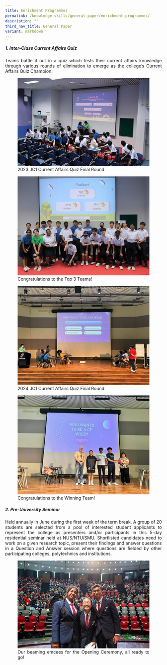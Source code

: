 ```yaml
---
title: Enrichment Programmes
permalink: /knowledge-skills/general-paper/enrichment-programmes/
description: ""
third_nav_title: General Paper
variant: markdown
---
```

<div align="justify">
<h5><strong>1. Inter-Class Current Affairs Quiz</strong></h5>

<p>Teams battle it out in a quiz which tests their current affairs knowledge through various rounds of elimination to emerge as the college’s Current Affairs Quiz Champion.</p>
<p></p><figure>
<img src="/images/Curriculum/Knowledge%20skills/Quiz.jpg">
	2023 JC1 Current Affairs Quiz Final Round</figure><p></p>

<p></p><figure>
<img src="/images/Curriculum/Knowledge%20skills/quiz2.jpg">
Congratulations to the Top 3 Teams!</figure><p></p>
	
	
<p></p><figure>
<img src="/images/Curriculum/Knowledge%20skills/2024_JC1_Current_Affairs.jpg">
2024 JC1 Current Affairs Quiz Final Round</figure><p></p>
<p></p><figure>
<img src="/images/Curriculum/Knowledge%20skills/Congratulations.jpg">
Congratulations to the Winning Team!</figure><p></p>	
	

<h5><strong>2. Pre-University Seminar</strong></h5>

<p>
Held annually in June during the first week of the term break. A group of 20 students are selected from a pool of interested student applicants to represent the college as presenters and/or participants in this 5-day residential seminar held at NUS/NTU/SMU. Shortlisted candidates need to work on a given research topic, present their findings and answer questions in a Question and Answer session where questions are fielded by other participating colleges, polytechnics and institutions.</p>
<figure>	
<img src="/images/Curriculum/Knowledge%20skills/Preusem.jpg">
<figcaption>Our beaming emcees for the Opening Ceremony, all ready to go!</figcaption></figure>
	
</div>